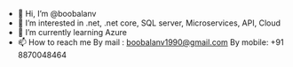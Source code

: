 - 👋 Hi, I’m @boobalanv
- 👀 I’m interested in .net, .net core, SQL server, Microservices, API, Cloud
- 🌱 I’m currently learning Azure
- 📫 How to reach me  By mail : boobalanv1990@gmail.com By mobile: +91 8870048464

<!---
boobalanv/boobalanv is a ✨ special ✨ repository because its `README.md` (this file) appears on your GitHub profile.
You can click the Preview link to take a look at your changes.
--->
